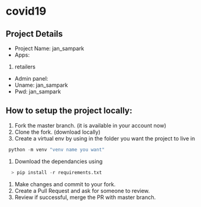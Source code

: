 # covid19

## Project Details

* Project Name: jan_sampark
* Apps:
 1. retailers
* Admin panel:
 * Uname: jan_sampark
 * Pwd: jan_sampark

## How to setup the project locally:

1. Fork the master branch. (it is available in your account now)
1. Clone the fork. (download locally)
1. Create a virtual env by using in the folder you want the project to live in 
```python  
 python -m venv "venv name you want"
```
1. Download the dependancies using 
```python
  > pip install -r requirements.txt
```
1. Make changes and commit to your fork.
1. Create a Pull Request and ask for someone to review.
1. Review if successful, merge the PR with master branch. 
